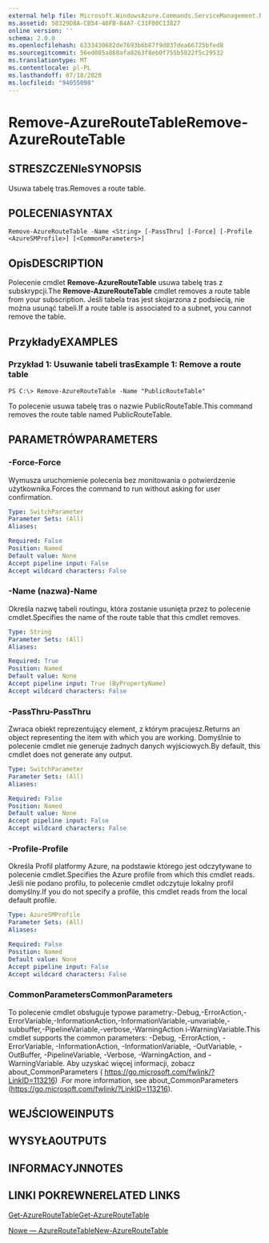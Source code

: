 ```yaml
---
external help file: Microsoft.WindowsAzure.Commands.ServiceManagement.Network.dll-Help.xml
ms.assetid: 58329D8A-CB54-46FB-84A7-C31F00C13827
online version: ''
schema: 2.0.0
ms.openlocfilehash: 6333430682de7693b6b87f9d037dea66725bfed8
ms.sourcegitcommit: 56ed085a868afa8263f8eb0f755b5822f5c29532
ms.translationtype: MT
ms.contentlocale: pl-PL
ms.lasthandoff: 07/18/2020
ms.locfileid: "94055098"
---
```

# <span data-ttu-id="e4173-101">Remove-AzureRouteTable</span><span class="sxs-lookup"><span data-stu-id="e4173-101">Remove-AzureRouteTable</span></span>

## <span data-ttu-id="e4173-102">STRESZCZENIe</span><span class="sxs-lookup"><span data-stu-id="e4173-102">SYNOPSIS</span></span>
<span data-ttu-id="e4173-103">Usuwa tabelę tras.</span><span class="sxs-lookup"><span data-stu-id="e4173-103">Removes a route table.</span></span>

## <span data-ttu-id="e4173-104">POLECENIA</span><span class="sxs-lookup"><span data-stu-id="e4173-104">SYNTAX</span></span>

```
Remove-AzureRouteTable -Name <String> [-PassThru] [-Force] [-Profile <AzureSMProfile>] [<CommonParameters>]
```

## <span data-ttu-id="e4173-105">Opis</span><span class="sxs-lookup"><span data-stu-id="e4173-105">DESCRIPTION</span></span>
<span data-ttu-id="e4173-106">Polecenie cmdlet **Remove-AzureRouteTable** usuwa tabelę tras z subskrypcji.</span><span class="sxs-lookup"><span data-stu-id="e4173-106">The **Remove-AzureRouteTable** cmdlet removes a route table from your subscription.</span></span>
<span data-ttu-id="e4173-107">Jeśli tabela tras jest skojarzona z podsiecią, nie można usunąć tabeli.</span><span class="sxs-lookup"><span data-stu-id="e4173-107">If a route table is associated to a subnet, you cannot remove the table.</span></span>

## <span data-ttu-id="e4173-108">Przykłady</span><span class="sxs-lookup"><span data-stu-id="e4173-108">EXAMPLES</span></span>

### <span data-ttu-id="e4173-109">Przykład 1: Usuwanie tabeli tras</span><span class="sxs-lookup"><span data-stu-id="e4173-109">Example 1: Remove a route table</span></span>
```
PS C:\> Remove-AzureRouteTable -Name "PublicRouteTable"
```

<span data-ttu-id="e4173-110">To polecenie usuwa tabelę tras o nazwie PublicRouteTable.</span><span class="sxs-lookup"><span data-stu-id="e4173-110">This command removes the route table named PublicRouteTable.</span></span>

## <span data-ttu-id="e4173-111">PARAMETRÓW</span><span class="sxs-lookup"><span data-stu-id="e4173-111">PARAMETERS</span></span>

### <span data-ttu-id="e4173-112">-Force</span><span class="sxs-lookup"><span data-stu-id="e4173-112">-Force</span></span>
<span data-ttu-id="e4173-113">Wymusza uruchomienie polecenia bez monitowania o potwierdzenie użytkownika.</span><span class="sxs-lookup"><span data-stu-id="e4173-113">Forces the command to run without asking for user confirmation.</span></span>

```yaml
Type: SwitchParameter
Parameter Sets: (All)
Aliases: 

Required: False
Position: Named
Default value: None
Accept pipeline input: False
Accept wildcard characters: False
```

### <span data-ttu-id="e4173-114">-Name (nazwa)</span><span class="sxs-lookup"><span data-stu-id="e4173-114">-Name</span></span>
<span data-ttu-id="e4173-115">Określa nazwę tabeli routingu, która zostanie usunięta przez to polecenie cmdlet.</span><span class="sxs-lookup"><span data-stu-id="e4173-115">Specifies the name of the route table that this cmdlet removes.</span></span>

```yaml
Type: String
Parameter Sets: (All)
Aliases: 

Required: True
Position: Named
Default value: None
Accept pipeline input: True (ByPropertyName)
Accept wildcard characters: False
```

### <span data-ttu-id="e4173-116">-PassThru</span><span class="sxs-lookup"><span data-stu-id="e4173-116">-PassThru</span></span>
<span data-ttu-id="e4173-117">Zwraca obiekt reprezentujący element, z którym pracujesz.</span><span class="sxs-lookup"><span data-stu-id="e4173-117">Returns an object representing the item with which you are working.</span></span>
<span data-ttu-id="e4173-118">Domyślnie to polecenie cmdlet nie generuje żadnych danych wyjściowych.</span><span class="sxs-lookup"><span data-stu-id="e4173-118">By default, this cmdlet does not generate any output.</span></span>

```yaml
Type: SwitchParameter
Parameter Sets: (All)
Aliases: 

Required: False
Position: Named
Default value: None
Accept pipeline input: False
Accept wildcard characters: False
```

### <span data-ttu-id="e4173-119">-Profile</span><span class="sxs-lookup"><span data-stu-id="e4173-119">-Profile</span></span>
<span data-ttu-id="e4173-120">Określa Profil platformy Azure, na podstawie którego jest odczytywane to polecenie cmdlet.</span><span class="sxs-lookup"><span data-stu-id="e4173-120">Specifies the Azure profile from which this cmdlet reads.</span></span>
<span data-ttu-id="e4173-121">Jeśli nie podano profilu, to polecenie cmdlet odczytuje lokalny profil domyślny.</span><span class="sxs-lookup"><span data-stu-id="e4173-121">If you do not specify a profile, this cmdlet reads from the local default profile.</span></span>

```yaml
Type: AzureSMProfile
Parameter Sets: (All)
Aliases: 

Required: False
Position: Named
Default value: None
Accept pipeline input: False
Accept wildcard characters: False
```

### <span data-ttu-id="e4173-122">CommonParameters</span><span class="sxs-lookup"><span data-stu-id="e4173-122">CommonParameters</span></span>
<span data-ttu-id="e4173-123">To polecenie cmdlet obsługuje typowe parametry:-Debug,-ErrorAction,-ErrorVariable,-InformationAction,-InformationVariable,-unvariable,-subbuffer,-PipelineVariable,-verbose,-WarningAction i-WarningVariable.</span><span class="sxs-lookup"><span data-stu-id="e4173-123">This cmdlet supports the common parameters: -Debug, -ErrorAction, -ErrorVariable, -InformationAction, -InformationVariable, -OutVariable, -OutBuffer, -PipelineVariable, -Verbose, -WarningAction, and -WarningVariable.</span></span> <span data-ttu-id="e4173-124">Aby uzyskać więcej informacji, zobacz about_CommonParameters ( https://go.microsoft.com/fwlink/?LinkID=113216) .</span><span class="sxs-lookup"><span data-stu-id="e4173-124">For more information, see about_CommonParameters (https://go.microsoft.com/fwlink/?LinkID=113216).</span></span>

## <span data-ttu-id="e4173-125">WEJŚCIOWE</span><span class="sxs-lookup"><span data-stu-id="e4173-125">INPUTS</span></span>

## <span data-ttu-id="e4173-126">WYSYŁA</span><span class="sxs-lookup"><span data-stu-id="e4173-126">OUTPUTS</span></span>

## <span data-ttu-id="e4173-127">INFORMACYJN</span><span class="sxs-lookup"><span data-stu-id="e4173-127">NOTES</span></span>

## <span data-ttu-id="e4173-128">LINKI POKREWNE</span><span class="sxs-lookup"><span data-stu-id="e4173-128">RELATED LINKS</span></span>

[<span data-ttu-id="e4173-129">Get-AzureRouteTable</span><span class="sxs-lookup"><span data-stu-id="e4173-129">Get-AzureRouteTable</span></span>](./Get-AzureRouteTable.md)

[<span data-ttu-id="e4173-130">Nowe — AzureRouteTable</span><span class="sxs-lookup"><span data-stu-id="e4173-130">New-AzureRouteTable</span></span>](./New-AzureRouteTable.md)
